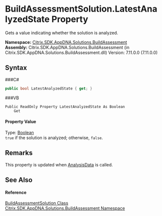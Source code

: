 # BuildAssessmentSolution.LatestAnalyzedState Property 
 

Gets a value indicating whether the solution is analyzed.

**Namespace:**&nbsp;<a href="N_Citrix_SDK_AppDNA_Solutions_BuildAssessment">Citrix.SDK.AppDNA.Solutions.BuildAssessment</a><br />**Assembly:**&nbsp;Citrix.SDK.AppDNA.Solutions.BuildAssessment (in Citrix.SDK.AppDNA.Solutions.BuildAssessment.dll) Version: 7.11.0.0 (7.11.0.0)

## Syntax

###C#
```csharp
public bool LatestAnalyzedState { get; }
```

###VB
```vbnet
Public ReadOnly Property LatestAnalyzedState As Boolean
	Get
```


#### Property Value
Type: <a href="http://msdn2.microsoft.com/en-us/library/a28wyd50" target="_blank">Boolean</a><br />`true` if the solution is analyzed; otherwise, `false`.

## Remarks
This property is updated when <a href="P_Citrix_SDK_AppDNA_Solutions_BuildAssessment_BuildAssessmentSolution_AnalysisData">AnalysisData</a> is called.

## See Also


#### Reference
<a href="T_Citrix_SDK_AppDNA_Solutions_BuildAssessment_BuildAssessmentSolution">BuildAssessmentSolution Class</a><br /><a href="N_Citrix_SDK_AppDNA_Solutions_BuildAssessment">Citrix.SDK.AppDNA.Solutions.BuildAssessment Namespace</a><br />